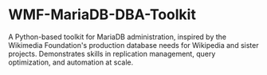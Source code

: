 # WMF-MariaDB-DBA-Toolkit
A Python-based toolkit for MariaDB administration, inspired by the Wikimedia Foundation's production database needs for Wikipedia and sister projects. Demonstrates skills in replication management, query optimization, and automation at scale.
